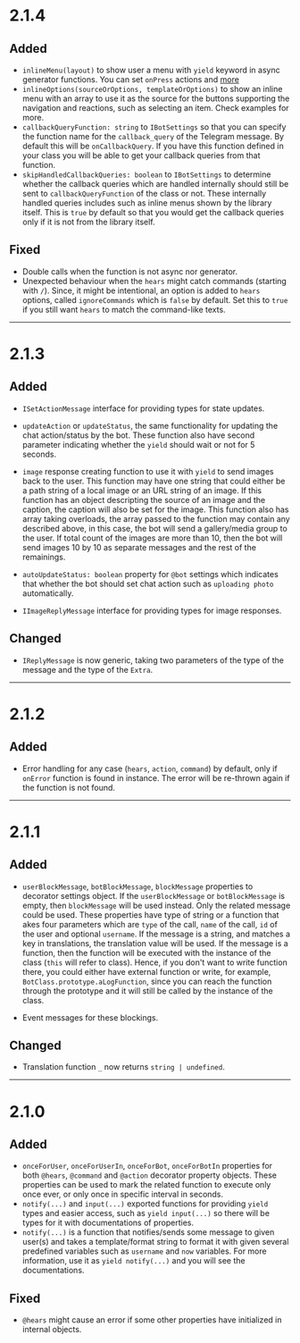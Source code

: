 # 2.1.4
## Added
- `inlineMenu(layout)` to show user a menu with `yield` keyword in async
generator functions. You can set `onPress` actions and
[more](https://github.com/incetarik/telegram-inline-menu)
- `inlineOptions(sourceOrOptions, templateOrOptions)` to show an inline menu
with an array to use it as the source for the buttons supporting the navigation
and reactions, such as selecting an item. Check examples for more.
- `callbackQueryFunction: string` to `IBotSettings` so that you can specify
the function name for the `callback_query` of the Telegram message. By default
this will be `onCallbackQuery`. If you have this function defined in your class
you will be able to get your callback queries from that function.
- `skipHandledCallbackQueries: boolean` to `IBotSettings` to determine whether
the callback queries which are handled internally should still be sent to
`callbackQueryFunction` of the class or not. These internally handled queries
includes such as inline menus shown by the library itself. This is `true` by
default so that you would get the callback queries only if it is not from the
library itself.

## Fixed
- Double calls when the function is not async nor generator.
- Unexpected behaviour when the `hears` might catch commands
(starting with `/`). Since, it might be intentional, an option is added to
`hears` options, called `ignoreCommands` which is `false` by default. Set this
to `true` if you still want `hears` to match the command-like texts.

---
# 2.1.3
## Added
- `ISetActionMessage` interface for providing types for state updates.
- `updateAction` or `updateStatus`, the same functionality for updating the
chat action/status by the bot. These function also have second parameter
indicating whether the `yield` should wait or not for 5 seconds.

- `image` response creating function to use it with `yield` to send images back
to the user. This function may have one string that could either be a path
string of a local image or an URL string of an image. If this function has an
object descripting the source of an image and the caption, the caption will
also be set for the image. This function also has array taking overloads, the
array passed to the function may contain any described above, in this case, the
bot will send a gallery/media group to the user. If total count of the images
are more than 10, then the bot will send images 10 by 10 as separate messages
and the rest of the remainings.

- `autoUpdateStatus: boolean` property for `@bot` settings which indicates that
whether the bot should set chat action such as `uploading photo` automatically.
- `IImageReplyMessage` interface for providing types for image responses.

## Changed
- `IReplyMessage` is now generic, taking two parameters of the type of the
message and the type of the `Extra`.

---
# 2.1.2
## Added
- Error handling for any case (`hears`, `action`, `command`) by default, only
if `onError` function is found in instance. The error will be re-thrown again
if the function is not found.

---
# 2.1.1
## Added
- `userBlockMessage`, `botBlockMessage`, `blockMessage` properties to decorator
settings object. If the `userBlockMessage` or `botBlockMessage` is empty, then
`blockMessage` will be used instead. Only the related message could be used.
These properties have type of string or a function that akes four parameters
which are `type` of the call, `name` of the call, `id` of the user and optional
`username`.
If the message is a string, and matches a key in translations, the translation
value will be used. If the message is a function, then the function will be
executed with the instance of the class (`this` will refer to class). Hence, if
you don't want to write function there, you could either have external function
or write, for example, `BotClass.prototype.aLogFunction`, since you can reach
the function through the prototype and it will still be called by the instance
of the class.

- Event messages for these blockings.

## Changed
- Translation function `_` now returns `string | undefined`.

---
# 2.1.0
## Added
- `onceForUser`, `onceForUserIn`, `onceForBot`, `onceForBotIn` properties
for both `@hears`, `@command` and `@action` decorator property objects.
These properties can be used to mark the related function to execute only once
ever, or only once in specific interval in seconds.
- `notify(...)` and `input(...)` exported functions for providing `yield` types
and easier access, such as `yield input(...)` so there will be types for it
with documentations of properties.
- `notify(...)` is a function that notifies/sends some message to given user(s)
and takes a template/format string to format it with given several predefined
variables such as `username` and `now` variables. For more information, use
it as `yield notify(...)` and you will see the documentations.

## Fixed
- `@hears` might cause an error if some other properties have initialized in
internal objects.
